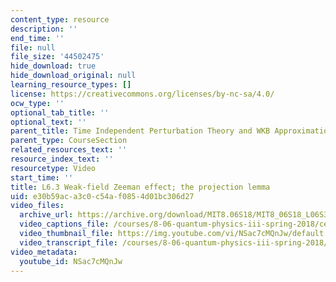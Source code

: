 ```yaml
---
content_type: resource
description: ''
end_time: ''
file: null
file_size: '44502475'
hide_download: true
hide_download_original: null
learning_resource_types: []
license: https://creativecommons.org/licenses/by-nc-sa/4.0/
ocw_type: ''
optional_tab_title: ''
optional_text: ''
parent_title: Time Independent Perturbation Theory and WKB Approximation
parent_type: CourseSection
related_resources_text: ''
resource_index_text: ''
resourcetype: Video
start_time: ''
title: L6.3 Weak-field Zeeman effect; the projection lemma
uid: e30b59ac-a3c0-c54a-f085-4d01bc306d27
video_files:
  archive_url: https://archive.org/download/MIT8.06S18/MIT8_06S18_L06S3_300k.mp4
  video_captions_file: /courses/8-06-quantum-physics-iii-spring-2018/ceced4a740d550bdae1921856ffe16a3_NSac7cMQnJw.vtt
  video_thumbnail_file: https://img.youtube.com/vi/NSac7cMQnJw/default.jpg
  video_transcript_file: /courses/8-06-quantum-physics-iii-spring-2018/f73025b5455efa2517ca84d3645dea4c_NSac7cMQnJw.pdf
video_metadata:
  youtube_id: NSac7cMQnJw
---
```

